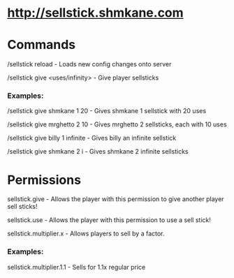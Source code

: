 # http://sellstick.shmkane.com
# Commands
/sellstick reload - Loads new config changes onto server

/sellstick give <name> <amount> <uses/infinity> - Give player sellsticks

### Examples:
/sellstick give shmkane 1 20 - Gives shmkane 1 sellstick with 20 uses

/sellstick give mrghetto 2 10 - Gives mrghetto 2 sellsticks, each with 10 uses

/sellstick give billy 1 infinite - Gives billy an infinite sellstick

/sellstick give shmkane 2 i - Gives shmkane 2 infinite sellsticks

# Permissions
sellstick.give - Allows the player with this permission to give another player sell sticks!

sellstick.use - Allows the player with this permission to use a sell stick!

sellstick.multiplier.x - Allows players to sell by a factor.

### Examples:
sellstick.multiplier.1.1 - Sells for 1.1x regular price
